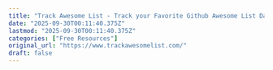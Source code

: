 ```yaml
---
title: "Track Awesome List - Track your Favorite Github Awesome List Daily"
date: "2025-09-30T00:11:40.375Z"
lastmod: "2025-09-30T00:11:40.375Z"
categories: ["Free Resources"]
original_url: "https://www.trackawesomelist.com/"
draft: false
---
```

